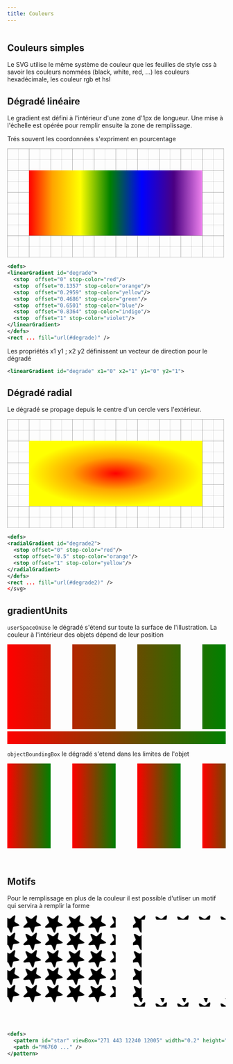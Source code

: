 ```yaml
---
title: Couleurs
---
```

<svg width="0" height="0">
  <defs>
    <pattern id="tenthGrid" width="25" height="25" patternUnits="userSpaceOnUse">
      <path d="M 25 0 L 0 0 0 25" fill="none" stroke="gray" stroke-width="0.5"/>
    </pattern>
    <pattern id="fiftygrid" width="50" height="50" patternUnits="userSpaceOnUse">
      <rect width="50" height="50" fill="url(#tenthGrid)"/>
      <path d="M 50 0 L 0 0 0 50" fill="none" stroke="gray" stroke-width="1"/>
    </pattern>
    <symbol id="grid">
      <rect width="100%" height="100%" fill="url(#fiftygrid)"/>
      <path d="M 500 0 L 500 250 0 250" fill="none" stroke="gray" stroke-width="1"/>
    </symbol>
  </defs>
</svg>

## Couleurs simples

Le SVG utilise le même système de couleur que les feuilles de style css à savoir les couleurs nommées (black, white, red, ...) les couleurs hexadécimale, les couleur rgb et hsl

## Dégradé linéaire 

Le gradient est défini à l'intérieur d'une zone d'1px de longueur. Une mise à l'échelle est opérée pour remplir ensuite la zone de remplissage.

Trés souvent les coordonnées s'expriment en pourcentage

<svg width="500" height="250">
  <use href="#grid"/>
  <defs>
    <linearGradient id="degrade">
    <stop offset="0" stop-color="red"/>
    <stop offset="0.1357" stop-color="orange"/>
    <stop offset="0.2959" stop-color="yellow"/>
    <stop offset="0.4686" stop-color="green"/>
    <stop offset="0.6501" stop-color="blue"/>
    <stop offset="0.8364" stop-color="indigo"/>
    <stop offset="1" stop-color="violet"/>
    </linearGradient>
  </defs>
    <rect x="50" y="50" width="400" height="150" fill="url(#degrade)" />
</svg>

```svg
<defs>
<linearGradient id="degrade">
  <stop  offset="0" stop-color="red"/>
  <stop  offset="0.1357" stop-color="orange"/>
  <stop  offset="0.2959" stop-color="yellow"/>
  <stop  offset="0.4686" stop-color="green"/>
  <stop  offset="0.6501" stop-color="blue"/>
  <stop  offset="0.8364" stop-color="indigo"/>
  <stop  offset="1" stop-color="violet"/>
</linearGradient>
</defs>
<rect ... fill="url(#degrade)" />
```

Les propriétés x1 y1 ; x2 y2 définissent un vecteur de direction pour le dégradé

```svg
<linearGradient id="degrade" x1="0" x2="1" y1="0" y2="1">
``` 

## Dégradé radial 

Le dégradé se propage depuis le centre d'un cercle vers l'extérieur.

<svg width="500" height="250">
  <use href="#grid"/>
  <defs>
    <radialGradient id="degrade2">
    <stop  offset="0" stop-color="red"/>
    <stop  offset="0.5" stop-color="orange"/>
    <stop  offset="1" stop-color="yellow"/>
    </radialGradient>
  </defs>
    <rect x="50" y="50" width="400" height="150" fill="url(#degrade2)" />
</svg>

```svg
<defs>
<radialGradient id="degrade2">
  <stop offset="0" stop-color="red"/>
  <stop offset="0.5" stop-color="orange"/>
  <stop offset="1" stop-color="yellow"/>
</radialGradient>
</defs>
<rect ... fill="url(#degrade2)" />
</svg>
```

## gradientUnits

`userSpaceOnUse` le dégradé s'étend sur toute la surface de l'illustration. La couleur à l'intérieur des objets dépend de leur position

<svg width="550" height="250">
<defs>
  <linearGradient id="userSpaceOnUse" gradientUnits="userSpaceOnUse">
    <stop  offset="0" style="stop-color:red"/>
    <stop  offset="1" style="stop-color:green;"/>
  </linearGradient>
</defs>
  <rect width="100" height="195" fill="url(#userSpaceOnUse)" />
  <rect x="150" width="100" height="195" fill="url(#userSpaceOnUse)" />
  <rect x="300" width="100" height="195" fill="url(#userSpaceOnUse)" />
  <rect x="450" width="100" height="195" fill="url(#userSpaceOnUse)" />
  <rect x=0 y="200" width="550" height="50" fill="url(#userSpaceOnUse)" />
</svg>

`objectBoundingBox` le dégradé s'etend dans les limites de l'objet

<svg width="550" height="250">
<defs>
  <linearGradient id="objectBoundingBox" gradientUnits="objectBoundingBox">
    <stop  offset="0" style="stop-color:red"/>
    <stop  offset="1" style="stop-color:green;"/>
  </linearGradient>
</defs>
  <rect width="100" height="195" fill="url(#objectBoundingBox)" />
  <rect x="150" width="100" height="195" fill="url(#objectBoundingBox)" />
  <rect x="300" width="100" height="195" fill="url(#objectBoundingBox)" />
  <rect x="450" width="100" height="195" fill="url(#objectBoundingBox)" />
</svg>

## Motifs

Pour le remplissage en plus de la couleur il est possible d'utliser un motif qui servira à remplir la forme

<svg width="600" height="300">
  <defs>
    <pattern id="star" viewBox="271 443 12240 12005" width="0.2" height="0.2" x="0.13" y="0">
  <path d="M6760 12443 c-137 -26 -302 -163 -453 -375 -207 -293 -384 -645 -802
    -1598 -347 -790 -486 -1070 -667 -1337 -211 -311 -357 -373 -878 -374 -303 0
    -573 22 -1315 106 -310 36 -666 73 -930 97 -191 17 -792 17 -905 0 -359 -56
    -525 -174 -538 -382 -7 -128 43 -265 161 -442 197 -294 514 -612 1317 -1323
    955 -845 1247 -1174 1290 -1452 37 -234 -95 -656 -453 -1458 -364 -816 -430
    -963 -490 -1110 -252 -611 -352 -998 -318 -1236 31 -222 145 -333 357 -346
    311 -21 768 169 1699 704 749 431 885 508 1051 596 451 240 718 338 924 341
    121 1 161 -10 310 -84 265 -133 574 -380 1300 -1040 1006 -916 1405 -1206
    1752 -1276 102 -21 173 -13 255 27 103 50 160 135 204 304 21 81 23 111 23
    315 0 125 -5 267 -12 320 -51 379 -107 674 -253 1335 -229 1034 -279 1327
    -279 1647 0 162 16 260 55 346 101 221 462 490 1275 952 661 375 831 473 1005
    578 739 446 1065 761 1065 1027 0 155 -96 273 -306 378 -300 150 -748 236
    -1764 342 -1052 108 -1334 148 -1637 225 -387 100 -514 201 -648 515 -117 276
    -211 629 -391 1482 -135 644 -212 973 -289 1237 -115 398 -240 668 -380 824
    -94 105 -221 156 -335 135z"/>
    </pattern>
  </defs>
  <rect x="0"  y="0" width="250" height="200" fill="url(#star)"/>
  <rect x="300"  y="0" width="250" height="200" stroke-width="20" stroke="url(#star)" fill="none"/>
</svg>

```svg
<defs>
  <pattern id="star" viewBox="271 443 12240 12005" width="0.2" height="0.2" x="0.13" y="0">
  <path d="M6760 ..." /> 
</pattern>
```
